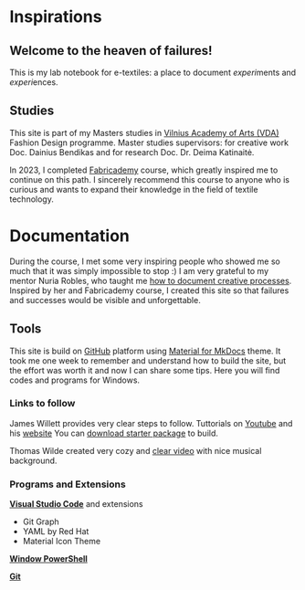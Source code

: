 # Inspirations

## Welcome to the heaven of failures!

This is my lab notebook for e-textiles: a place to document *experi*ments and *experi*ences.

## Studies

This site is part of my Masters studies in [Vilnius Academy of Arts (VDA)](https://www.vda.lt/en/) Fashion Design programme. Master studies supervisors: for creative work Doc. Dainius Bendikas and for research Doc. Dr. Deima Katinaitė.

In 2023, I completed [Fabricademy](https://textile-academy.org/) course, which greatly inspired me to continue on this path. I sincerely recommend this course to anyone who is curious and wants to expand their knowledge in the field of textile technology. 

# Documentation

During the course, I met some very inspiring people who showed me so much that it was simply impossible to stop :) I am very grateful to my mentor Nuria Robles, who taught me [how to document creative processes](https://class.textile-academy.org/2023/ieva-dautartaite/). Inspired by her and Fabricademy course, I created this site so that failures and successes would be visible and unforgettable.

## Tools

This site is build on [GitHub](https://github.com/) platform using [Material for MkDocs](https://squidfunk.github.io/mkdocs-material/) theme. It took me one week to remember and understand how to build the site, but the effort was worth it and now I can share some tips.
Here you will find codes and programs for Windows.

### Links to follow

James Willett provides very clear steps to follow.
Tuttorials on [Youtube](https://www.youtube.com/watch?v=pPEUhfTZswc) and his [website](https://jameswillett.dev/)
You can [download starter package](https://tinyurl.com/3n4tjmnn) to build.

Thomas Wilde created very cozy and [clear video](https://www.youtube.com/watch?v=DeZjkCtttss) with nice musical background.

### Programs and Extensions

[**Visual Studio Code**](https://code.visualstudio.com/) and extensions
- Git Graph
- YAML by Red Hat
- Material Icon Theme

[**Window PowerShell**](https://apps.microsoft.com/detail/9mz1snwt0n5d?hl=en-US&gl=US)


[**Git**](https://git-scm.com/)








